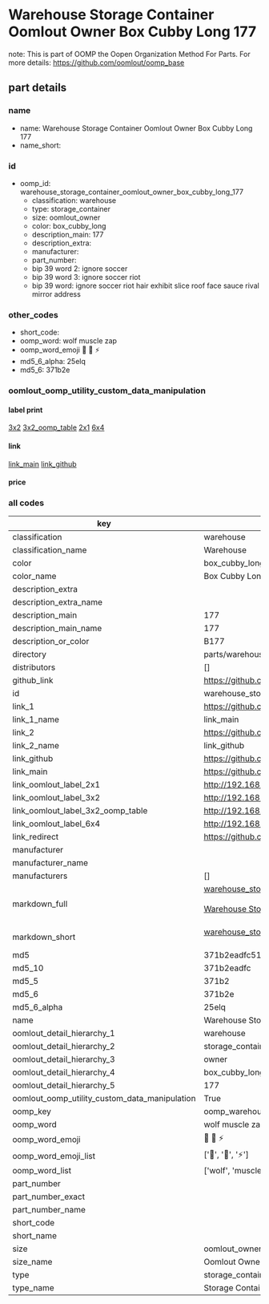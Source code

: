 # Warehouse Storage Container Oomlout Owner Box Cubby Long 177  

note: This is part of OOMP the Oopen Organization Method For Parts. For more details: https://github.com/oomlout/oomp_base

##  part details
  







### name
* name: Warehouse Storage Container Oomlout Owner Box Cubby Long 177
* name_short: 
### id
* oomp_id: warehouse_storage_container_oomlout_owner_box_cubby_long_177
  * classification: warehouse
  * type: storage_container
  * size: oomlout_owner
  * color: box_cubby_long
  * description_main: 177
  * description_extra: 
  * manufacturer: 
  * part_number: 
  * bip 39 word 2: ignore soccer
  * bip 39 word 3: ignore soccer riot
  * bip 39 word: ignore soccer riot hair exhibit slice roof face sauce rival mirror address

### other_codes
* short_code: 
* oomp_word: wolf muscle zap
* oomp_word_emoji :wolf: :muscle: :zap:
* md5_6_alpha: 25elq
* md5_6: 371b2e






### oomlout_oomp_utility_custom_data_manipulation
#### label print
[3x2](http://192.168.1.245:1112/?label=oomp%2025elq)
[3x2_oomp_table](http://192.168.1.108:1112/?label=oomp%2025elq)
[2x1](http://192.168.1.242:1112/?label=oomp%2025elq)
[6x4](http://192.168.1.55:1112/?label=oomp%2025elq)    

#### link

[link_main](https://github.com/oomlout/oomlout_oomp_version_1_messy/tree/main/parts/warehouse_storage_container_oomlout_owner_box_cubby_long_177) [link_github](https://github.com/oomlout/oomlout_oomp_version_1_messy/tree/main/parts/warehouse_storage_container_oomlout_owner_box_cubby_long_177)                             

#### price







### all codes 
| key | value |  
| --- | --- |  
| classification | warehouse |  
| classification_name | Warehouse |  
| color | box_cubby_long |  
| color_name | Box Cubby Long |  
| description_extra |  |  
| description_extra_name |  |  
| description_main | 177 |  
| description_main_name | 177 |  
| description_or_color | B177 |  
| directory | parts/warehouse_storage_container_oomlout_owner_box_cubby_long_177 |  
| distributors | [] |  
| github_link | https://github.com/oomlout/oomlout_oomp_part_src/tree/main/parts/warehouse_storage_container_oomlout_owner_box_cubby_long_177 |  
| id | warehouse_storage_container_oomlout_owner_box_cubby_long_177 |  
| link_1 | https://github.com/oomlout/oomlout_oomp_version_1_messy/tree/main/parts/warehouse_storage_container_oomlout_owner_box_cubby_long_177 |  
| link_1_name | link_main |  
| link_2 | https://github.com/oomlout/oomlout_oomp_version_1_messy/tree/main/parts/warehouse_storage_container_oomlout_owner_box_cubby_long_177 |  
| link_2_name | link_github |  
| link_github | https://github.com/oomlout/oomlout_oomp_version_1_messy/tree/main/parts/warehouse_storage_container_oomlout_owner_box_cubby_long_177 |  
| link_main | https://github.com/oomlout/oomlout_oomp_version_1_messy/tree/main/parts/warehouse_storage_container_oomlout_owner_box_cubby_long_177 |  
| link_oomlout_label_2x1 | http://192.168.1.242:1112/?label=oomp%2025elq |  
| link_oomlout_label_3x2 | http://192.168.1.245:1112/?label=oomp%2025elq |  
| link_oomlout_label_3x2_oomp_table | http://192.168.1.108:1112/?label=oomp%2025elq |  
| link_oomlout_label_6x4 | http://192.168.1.55:1112/?label=oomp%2025elq |  
| link_redirect | https://github.com/oomlout/oomlout_oomp_version_1_messy/tree/main/parts/warehouse_storage_container_oomlout_owner_box_cubby_long_177 |  
| manufacturer |  |  
| manufacturer_name |  |  
| manufacturers | [] |  
| markdown_full | [warehouse_storage_container_oomlout_owner_box_cubby_long_177](none)<br>[](none)<br>[Warehouse Storage Container Oomlout Owner Box Cubby Long 177](none)<br><br> |  
| markdown_short | [warehouse_storage_container_oomlout_owner_box_cubby_long_177](none)<br><br> |  
| md5 | 371b2eadfc5197772da7c68574737386 |  
| md5_10 | 371b2eadfc |  
| md5_5 | 371b2 |  
| md5_6 | 371b2e |  
| md5_6_alpha | 25elq |  
| name | Warehouse Storage Container Oomlout Owner Box Cubby Long 177 |  
| oomlout_detail_hierarchy_1 | warehouse |  
| oomlout_detail_hierarchy_2 | storage_container |  
| oomlout_detail_hierarchy_3 | owner |  
| oomlout_detail_hierarchy_4 | box_cubby_long |  
| oomlout_detail_hierarchy_5 | 177 |  
| oomlout_oomp_utility_custom_data_manipulation | True |  
| oomp_key | oomp_warehouse_storage_container_oomlout_owner_box_cubby_long_177 |  
| oomp_word | wolf muscle zap |  
| oomp_word_emoji | :wolf: :muscle: :zap: |  
| oomp_word_emoji_list | [':wolf:', ':muscle:', ':zap:'] |  
| oomp_word_list | ['wolf', 'muscle', 'zap'] |  
| part_number |  |  
| part_number_exact |  |  
| part_number_name |  |  
| short_code |  |  
| short_name |  |  
| size | oomlout_owner |  
| size_name | Oomlout Owner |  
| type | storage_container |  
| type_name | Storage Container |  
